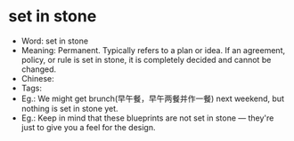 # set in stone

- Word: set in stone
- Meaning: Permanent. Typically refers to a plan or idea. If an agreement, policy, or rule is set in stone, it is completely decided and cannot be changed. 
- Chinese: 
- Tags: 
- Eg.: We might get brunch(早午餐，早午两餐并作一餐) next weekend, but nothing is set in stone yet.
- Eg.: Keep in mind that these blueprints are not set in stone — they're just to give you a feel for the design.
